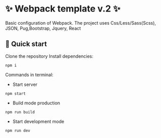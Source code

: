 # ✨ Webpack template v.2 ✨
Basic configuration of Webpack.
The project uses Css/Less/Sass(Scss), JSON, Pug,Bootstrap, Jquery, React

## 🚀 Quick start
Clone the repository
Install dependencies:
```
npm i
```
Commands in terminal:  
- Start server
```
npm start
```
- Build mode production
```
npm run build
```
- Start development mode
```
npm run dev
```
